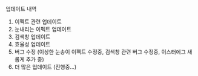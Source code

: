 업데이트 내역
 1. 이펙트 관련 업데이트
 2. 눈내리는 이펙트 업데이트
 3. 검색창 업데이트
 4. 효율성 업데이트
 5. 버그 수정 (이상한 눈송이 이펙트 수정중, 검색창 관련 버그 수정중, 이스터에그 새롭게 추가 중)
 6. 더 많은 업데이트 (진행중...)
